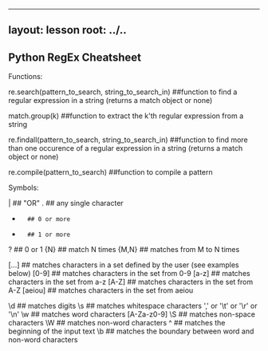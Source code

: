 
---
layout: lesson
root: ../..
---

## Python RegEx Cheatsheet

Functions:

re.search(pattern_to_search, string_to_search_in)	##function to find a regular expression in a string (returns a match object or none)

match.group(k)	##function to extract the k'th regular expression from a string 

re.findall(pattern_to_search, string_to_search_in) ##function to find more than one occurence of a regular expression in a string (returns a match object or none)

re.compile(pattern_to_search) ##function to compile a pattern

Symbols:

|		## "OR"
.		## any single character
*		## 0 or more 
+		## 1 or more
? 		## 0 or 1
{N} 	## match N times
{M,N} 	## matches from M to N times

[...]	## matches characters in a set defined by the user (see examples below)
[0-9]	## matches characters in the set from 0-9
[a-z]	## matches characters in the set from a-z
[A-Z]	## matches characters in the set from A-Z
[aeiou]	## matches characters in the set from aeiou

\d		## matches digits
\s		## matches whitespace characters ',' or  '\t' or  '\r' or '\n'
\w		## matches word characters [A-Za-z0-9]
\S 		## matches non-space characters
\W		## matches non-word characters
^		## matches the beginning of the input text
\b 		## matches the boundary between word and non-word characters
